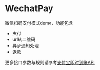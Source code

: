 # WechatPay

微信扫码支付模式demo，功能包含
- 支付
- url转二维码
- 异步通知处理
- 退款

更多接口参数与规则请参考[支付宝即时到账API](https://doc.open.alipay.com/doc2/detail.htm?spm=a219a.7629140.0.0.qoJ6Az&treeId=62&articleId=104743&docType=1)